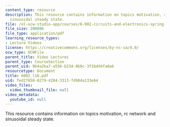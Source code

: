 ```yaml
---
content_type: resource
description: This resource contains information on topics motivation, rc network and
  sinusoidal steady state.
file: /ol-ocw-studio-app/courses/6-002-circuits-and-electronics-spring-2007/fed27650027942843313fd984a133e64_6002_l16.pdf
file_size: 200096
file_type: application/pdf
learning_resource_types:
- Lecture Videos
license: https://creativecommons.org/licenses/by-nc-sa/4.0/
ocw_type: OCWFile
parent_title: Video Lectures
parent_type: CourseSection
parent_uid: 9b4a2ba7-a556-b234-8b0c-3f1bdd4fa8ab
resourcetype: Document
title: 6002_l16.pdf
uid: fed27650-0279-4284-3313-fd984a133e64
video_files:
  video_thumbnail_file: null
video_metadata:
  youtube_id: null
---
```

This resource contains information on topics motivation, rc network and sinusoidal steady state.